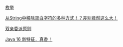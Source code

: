 [枚举](https://mp.weixin.qq.com/s/U5FkL9zyzr0PkAp8MJJ8BQ)

[从String中移除空白字符的多种方式！？差别竟然这么大！](https://mp.weixin.qq.com/s/Du2huBEkI7IR3noPeK_67g)

[双亲委派原则](https://mp.weixin.qq.com/s/6nJ-6cDLW6TfysWV5ZB3Iw)

[Java 16 新特征，真香！](https://mp.weixin.qq.com/s/-NQoKpBTXwGUxd2hUbCU2Q)